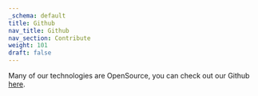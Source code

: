 ```yaml
---
_schema: default
title: Github
nav_title: Github
nav_section: Contribute
weight: 101
draft: false
---
```

Many of our technologies are OpenSource, you can check out our Github [here](https://github.com/diodechain/diode_client).

&nbsp;

&nbsp;